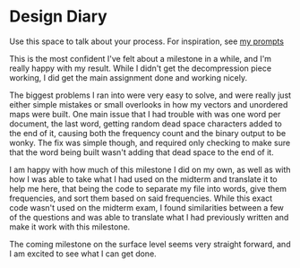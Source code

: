 # Design Diary
Use this space to talk about your process.  For inspiration, see [my prompts](../../../docs/sample_reflection.md) 

This is the most confident I've felt about a milestone in a while, and I'm really happy with my result. While I didn't get the decompression piece working, I did get the main assignment done and working nicely.

The biggest problems I ran into were very easy to solve, and were really just either simple mistakes or small overlooks in how my vectors and unordered maps were built. One main issue that I had trouble with was one word per document, the last word, getting random dead space characters added to the end of it, causing both the frequency count and the binary output to be wonky. The fix was simple though, and required only checking to make sure that the word being built wasn't adding that dead space to the end of it.

I am happy with how much of this milestone I did on my own, as well as with how I was able to take what I had used on the midterm and translate it to help me here, that being the code to separate my file into words, give them frequencies, and sort them based on said frequencies. While this exact code wasn't used on the midterm exam, I found similarities between a few of the questions and was able to translate what I had previously written and make it work with this milestone.

The coming milestone on the surface level seems very straight forward, and I am excited to see what I can get done.